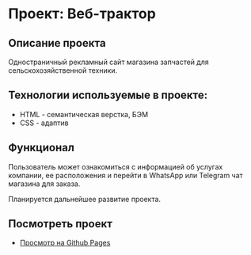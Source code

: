 # Проект: Веб-трактор

## Описание проекта

Одностраничный рекламный сайт магазина запчастей для сельскохозяйственной техники.

## Технологии используемые в проекте:

- HTML - семантическая верстка, БЭМ
- CSS - адаптив

## Функционал

Пользователь может ознакомиться с информацией об услугах компании, ее расположения и перейти в WhatsApp или Telegram чат магазина для заказа.

Планируется дальнейшее развитие проекта.

## Посмотреть проект

- [Просмотр на Github Pages](https://igorgurianov.github.io/web-traktor/)
